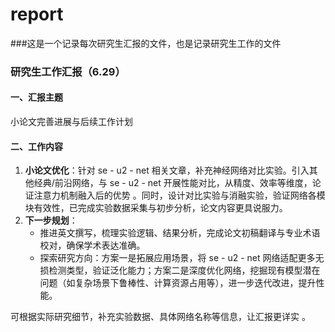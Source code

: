 # report
###这是一个记录每次研究生汇报的文件，也是记录研究生工作的文件
### 研究生工作汇报（6.29）
#### 一、汇报主题
小论文完善进展与后续工作计划

#### 二、工作内容
1. **小论文优化**：针对 se - u2 - net 相关文章，补充神经网络对比实验。引入其他经典/前沿网络，与 se - u2 - net 开展性能对比，从精度、效率等维度，论证注意力机制融入后的优势 。同时，设计对比实验与消融实验，验证网络各模块有效性，已完成实验数据采集与初步分析，论文内容更具说服力。
2. **下一步规划**：
    - 推进英文撰写，梳理实验逻辑、结果分析，完成论文初稿翻译与专业术语校对，确保学术表达准确。 
    - 探索研究方向：方案一是拓展应用场景，将 se - u2 - net 网络适配更多无损检测类型，验证泛化能力；方案二是深度优化网络，挖掘现有模型潜在问题（如复杂场景下鲁棒性、计算资源占用等），进一步迭代改进，提升性能。 

可根据实际研究细节，补充实验数据、具体网络名称等信息，让汇报更详实 。 
